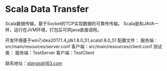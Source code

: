 # Scala Data Transfer

Scala数据传输，基于Socket的TCP实现数据的可靠传传输。
Scala是和JAVA一样，运行在JVM环境，打包后可供java直接调用。

开发环境基于win7,idea2017.1.4,jdk1.8.0_51,scala1.8.0_51
配置文件：
  服务端：src/main/resources/server.conf
  客户端：src/main/resources/client.conf
测试类：
  服务端：TestServer
  客户端：TestClient


联系地址：xbings@163.com

